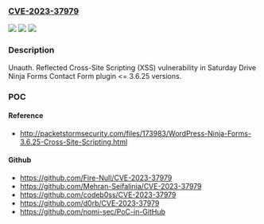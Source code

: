 ### [CVE-2023-37979](https://cve.mitre.org/cgi-bin/cvename.cgi?name=CVE-2023-37979)
![](https://img.shields.io/static/v1?label=Product&message=Ninja%20Forms%20Contact%20Form&color=blue)
![](https://img.shields.io/static/v1?label=Version&message=n%2Fa&color=blue)
![](https://img.shields.io/static/v1?label=Vulnerability&message=CWE-79%20Improper%20Neutralization%20of%20Input%20During%20Web%20Page%20Generation%20('Cross-site%20Scripting')&color=brighgreen)

### Description

Unauth. Reflected Cross-Site Scripting (XSS) vulnerability in Saturday Drive Ninja Forms Contact Form plugin <= 3.6.25 versions.

### POC

#### Reference
- http://packetstormsecurity.com/files/173983/WordPress-Ninja-Forms-3.6.25-Cross-Site-Scripting.html

#### Github
- https://github.com/Fire-Null/CVE-2023-37979
- https://github.com/Mehran-Seifalinia/CVE-2023-37979
- https://github.com/codeb0ss/CVE-2023-37979
- https://github.com/d0rb/CVE-2023-37979
- https://github.com/nomi-sec/PoC-in-GitHub

